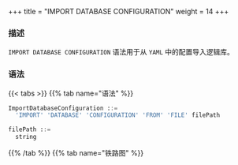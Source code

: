 +++
title = "IMPORT DATABASE CONFIGURATION"
weight = 14
+++

### 描述

`IMPORT DATABASE CONFIGURATION` 语法用于从 `YAML` 中的配置导入逻辑库。

### 语法

{{< tabs >}}
{{% tab name="语法" %}}
```sql
ImportDatabaseConfiguration ::=
  'IMPORT' 'DATABASE' 'CONFIGURATION' 'FROM' 'FILE' filePath

filePath ::=
  string
```
{{% /tab %}}
{{% tab name="铁路图" %}}
<iframe frameborder="0" name="diagram" id="diagram" width="100%" height="100%"></iframe>
{{% /tab %}}
{{< /tabs >}}

### 补充说明

- 当元数据中已存在同名逻辑库时，无法导入；
- 当 YAML 中 `databaseName` 为空时，无法导入；
- 当 YAML 中 `dataSources` 为空时，只导入空的逻辑库。

### 示例

```sql
IMPORT DATABASE CONFIGURATION FROM FILE "/xxx/config_sharding_db.yaml";
```

### 保留字

`IMPORT`、`DATABASE`、`CONFIGURATION`、`FROM`、`FILE`

### 相关链接

- [保留字](/cn/user-manual/shardingsphere-proxy/distsql/syntax/reserved-word/)
